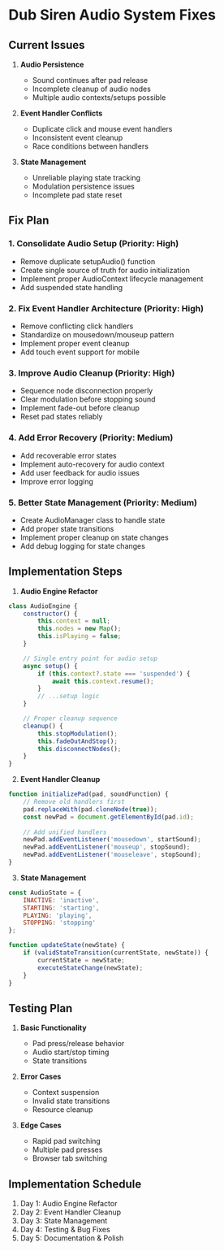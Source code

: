 # Dub Siren Audio System Fixes

## Current Issues

1. **Audio Persistence**
   - Sound continues after pad release
   - Incomplete cleanup of audio nodes
   - Multiple audio contexts/setups possible

2. **Event Handler Conflicts**
   - Duplicate click and mouse event handlers
   - Inconsistent event cleanup
   - Race conditions between handlers

3. **State Management**
   - Unreliable playing state tracking
   - Modulation persistence issues
   - Incomplete pad state reset

## Fix Plan

### 1. Consolidate Audio Setup (Priority: High)
- Remove duplicate setupAudio() function
- Create single source of truth for audio initialization
- Implement proper AudioContext lifecycle management
- Add suspended state handling

### 2. Fix Event Handler Architecture (Priority: High)
- Remove conflicting click handlers
- Standardize on mousedown/mouseup pattern
- Implement proper event cleanup
- Add touch event support for mobile

### 3. Improve Audio Cleanup (Priority: High)
- Sequence node disconnection properly
- Clear modulation before stopping sound
- Implement fade-out before cleanup
- Reset pad states reliably

### 4. Add Error Recovery (Priority: Medium)
- Add recoverable error states
- Implement auto-recovery for audio context
- Add user feedback for audio issues
- Improve error logging

### 5. Better State Management (Priority: Medium)
- Create AudioManager class to handle state
- Add proper state transitions
- Implement proper cleanup on state changes
- Add debug logging for state changes

## Implementation Steps

1. **Audio Engine Refactor**
```javascript
class AudioEngine {
    constructor() {
        this.context = null;
        this.nodes = new Map();
        this.isPlaying = false;
    }

    // Single entry point for audio setup
    async setup() {
        if (this.context?.state === 'suspended') {
            await this.context.resume();
        }
        // ...setup logic
    }

    // Proper cleanup sequence
    cleanup() {
        this.stopModulation();
        this.fadeOutAndStop();
        this.disconnectNodes();
    }
}
```

2. **Event Handler Cleanup**
```javascript
function initializePad(pad, soundFunction) {
    // Remove old handlers first
    pad.replaceWith(pad.cloneNode(true));
    const newPad = document.getElementById(pad.id);
    
    // Add unified handlers
    newPad.addEventListener('mousedown', startSound);
    newPad.addEventListener('mouseup', stopSound);
    newPad.addEventListener('mouseleave', stopSound);
}
```

3. **State Management**
```javascript
const AudioState = {
    INACTIVE: 'inactive',
    STARTING: 'starting',
    PLAYING: 'playing',
    STOPPING: 'stopping'
};

function updateState(newState) {
    if (validStateTransition(currentState, newState)) {
        currentState = newState;
        executeStateChange(newState);
    }
}
```

## Testing Plan

1. **Basic Functionality**
   - Pad press/release behavior
   - Audio start/stop timing
   - State transitions

2. **Error Cases**
   - Context suspension
   - Invalid state transitions
   - Resource cleanup

3. **Edge Cases**
   - Rapid pad switching
   - Multiple pad presses
   - Browser tab switching

## Implementation Schedule

1. Day 1: Audio Engine Refactor
2. Day 2: Event Handler Cleanup
3. Day 3: State Management
4. Day 4: Testing & Bug Fixes
5. Day 5: Documentation & Polish